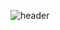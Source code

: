 ![header](https://capsule-render.vercel.app/api?type=blur&height=300&color=gradient&customColorList=19&text=Hi!%20I'm%20abluehour&fontColor=6E88A1&fontAlignY=50&descAlignY=65&fontSize=60)

